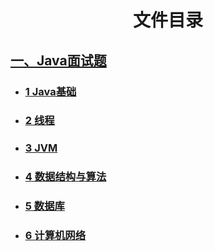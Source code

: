 
# <center>文件目录</center>
## [一、Java面试题](/notes/Java面试)
- ### [1 Java基础](/notes/Java面试/Java基础.md)
- ### [2 线程](/notes/Java面试/线程.md)
- ### [3 JVM](/notes/Java面试/JVM.md)
- ### [4 数据结构与算法](/notes/Java面试/数据结构与算法.md)
- ### [5 数据库](/notes/Java面试/数据库.md)
- ### [6 计算机网络](/notes/Java面试/计算机网络.md)

